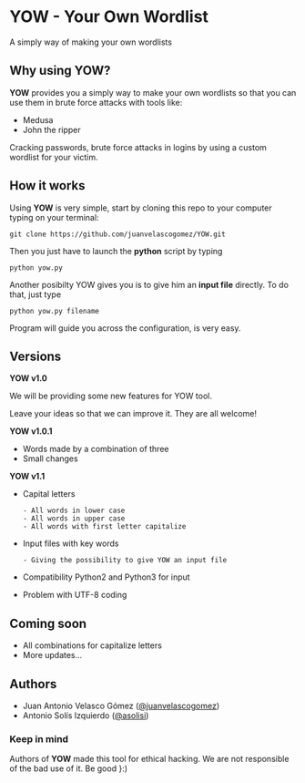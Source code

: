 # YOW - Your Own Wordlist
A simply way of making your own wordlists

## Why using YOW?

**YOW** provides you a simply way to make your own wordlists so that you can use them in brute force attacks with tools like:

  - Medusa
  - John the ripper

Cracking passwords, brute force attacks in logins by using a custom wordlist for your victim.


## How it works

Using **YOW** is very simple, start by cloning this repo to your computer typing on your terminal:

    git clone https://github.com/juanvelascogomez/YOW.git

Then you just have to launch the **python** script by typing

    python yow.py

Another posibilty YOW gives you is to give him an **input file** directly. To do that, just type

    python yow.py filename

Program will guide you across the configuration, is very easy.

## Versions

**YOW v1.0**

We will be providing some new features for YOW tool.

Leave your ideas so that we can improve it. They are all welcome!

**YOW v1.0.1**

- Words made by a combination of three
- Small changes

**YOW v1.1**

- Capital letters

      - All words in lower case
      - All words in upper case
      - All words with first letter capitalize

- Input files with key words

      - Giving the possibility to give YOW an input file

- Compatibility Python2 and Python3 for input
- Problem with UTF-8 coding

## Coming soon

- All combinations for capitalize letters
- More updates...

## Authors

- Juan Antonio Velasco Gómez ([@juanvelascogomez](https://github.com/juanvelascogomez))
- Antonio Solís Izquierdo ([@asolisi](https://github.com/asolisi))

### Keep in mind

Authors of **YOW** made this tool for ethical hacking. We are not responsible of the bad use of it. Be good }:)
